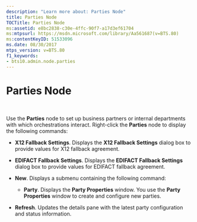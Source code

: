 ```yaml
---
description: "Learn more about: Parties Node"
title: Parties Node
TOCTitle: Parties Node
ms:assetid: e8bc2838-c30e-4ffc-90f7-a17d3ef61704
ms:mtpsurl: https://msdn.microsoft.com/library/Aa561687(v=BTS.80)
ms:contentKeyID: 51533096
ms.date: 08/30/2017
mtps_version: v=BTS.80
f1_keywords:
- bts10.admin.node.parties
---
```


# Parties Node

 

Use the **Parties** node to set up business partners or internal departments with which orchestrations interact. Right-click the **Parties** node to display the following commands:

  - **X12 Fallback Settings**. Displays the **X12 Fallback Settings** dialog box to provide values for X12 fallback agreement.

  - **EDIFACT Fallback Settings**. Displays the **EDIFACT Fallback Settings** dialog box to provide values for EDIFACT fallback agreement.

  - **New**. Displays a submenu containing the following command:
    
      - **Party**. Displays the **Party Properties** window. You use the **Party Properties** window to create and configure new parties.

  - **Refresh**. Updates the details pane with the latest party configuration and status information.

